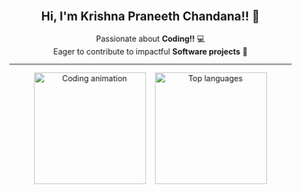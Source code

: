 <h2 align="center">Hi, I'm Krishna Praneeth Chandana!! 👋</h2>

<p align="center">
  Passionate about <strong>Coding!!</strong> 💻 <br>
  Eager to contribute to impactful <strong>Software projects</strong> 🚀
</p>

---

<div align="center" style="display: flex; justify-content: center; flex-wrap: wrap; gap: 1rem;">
  <img src="https://user-images.githubusercontent.com/74038190/264141683-8aa99f6c-267d-4977-9cd3-1a4c11675863.gif" alt="Coding animation" height="200" />

  <img src="https://github-readme-stats.vercel.app/api/top-langs?username=Praneeth003&locale=en&hide_title=false&layout=compact&card_width=320&langs_count=8&theme=gotham&hide_border=false" alt="Top languages" height="200" />
</div>
